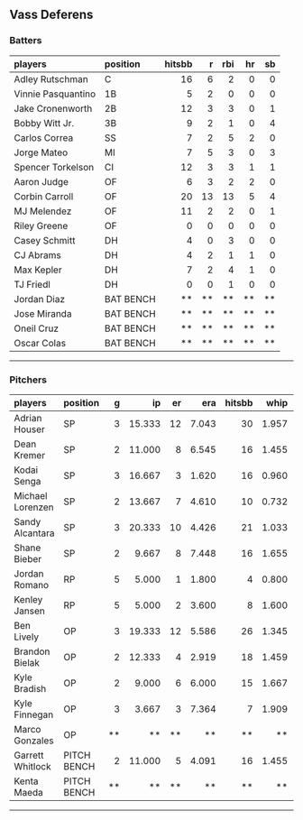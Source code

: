 ## Vass Deferens

### Batters

 
|players            |position  | hitsbb|  r| rbi| hr| sb| 
|:------------------|:---------|------:|--:|---:|--:|--:| 
|Adley Rutschman    |C         |     16|  6|   2|  0|  0| 
|Vinnie Pasquantino |1B        |      5|  2|   0|  0|  0| 
|Jake Cronenworth   |2B        |     12|  3|   3|  0|  1| 
|Bobby Witt Jr.     |3B        |      9|  2|   1|  0|  4| 
|Carlos Correa      |SS        |      7|  2|   5|  2|  0| 
|Jorge Mateo        |MI        |      7|  5|   3|  0|  3| 
|Spencer Torkelson  |CI        |     12|  3|   3|  1|  1| 
|Aaron Judge        |OF        |      6|  3|   2|  2|  0| 
|Corbin Carroll     |OF        |     20| 13|  13|  5|  4| 
|MJ Melendez        |OF        |     11|  2|   2|  0|  1| 
|Riley Greene       |OF        |      0|  0|   0|  0|  0| 
|Casey Schmitt      |DH        |      4|  0|   3|  0|  0| 
|CJ Abrams          |DH        |      4|  2|   1|  1|  0| 
|Max Kepler         |DH        |      7|  2|   4|  1|  0| 
|TJ Friedl          |DH        |      0|  0|   1|  0|  0| 
|Jordan Diaz        |BAT BENCH |     **| **|  **| **| **| 
|Jose Miranda       |BAT BENCH |     **| **|  **| **| **| 
|Oneil Cruz         |BAT BENCH |     **| **|  **| **| **| 
|Oscar Colas        |BAT BENCH |     **| **|  **| **| **| 


* * *

### Pitchers

 
|players          |position    |  g|     ip| er|   era| hitsbb|  whip| so|  w| sv| 
|:----------------|:-----------|--:|------:|--:|-----:|------:|-----:|--:|--:|--:| 
|Adrian Houser    |SP          |  3| 15.333| 12| 7.043|     30| 1.957|  9|  1|  0| 
|Dean Kremer      |SP          |  2| 11.000|  8| 6.545|     16| 1.455| 11|  1|  0| 
|Kodai Senga      |SP          |  3| 16.667|  3| 1.620|     16| 0.960| 18|  2|  0| 
|Michael Lorenzen |SP          |  2| 13.667|  7| 4.610|     10| 0.732|  9|  0|  0| 
|Sandy Alcantara  |SP          |  3| 20.333| 10| 4.426|     21| 1.033| 14|  0|  0| 
|Shane Bieber     |SP          |  2|  9.667|  8| 7.448|     16| 1.655|  6|  0|  0| 
|Jordan Romano    |RP          |  5|  5.000|  1| 1.800|      4| 0.800|  5|  0|  5| 
|Kenley Jansen    |RP          |  5|  5.000|  2| 3.600|      8| 1.600|  6|  0|  3| 
|Ben Lively       |OP          |  3| 19.333| 12| 5.586|     26| 1.345| 19|  1|  0| 
|Brandon Bielak   |OP          |  2| 12.333|  4| 2.919|     18| 1.459|  8|  2|  0| 
|Kyle Bradish     |OP          |  2|  9.000|  6| 6.000|     15| 1.667| 15|  0|  0| 
|Kyle Finnegan    |OP          |  3|  3.667|  3| 7.364|      7| 1.909|  4|  2|  0| 
|Marco Gonzales   |OP          | **|     **| **|    **|     **|    **| **| **| **| 
|Garrett Whitlock |PITCH BENCH |  2| 11.000|  5| 4.091|     16| 1.455| 11|  1|  0| 
|Kenta Maeda      |PITCH BENCH | **|     **| **|    **|     **|    **| **| **| **| 


* * *



